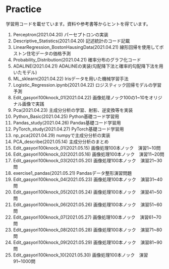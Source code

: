 # Practice
学習用コードを載せています。資料や参考書等からヒントを得ています。

1. Perceptron(2021.04.20) パーセプトロンの実装
2. Descriptive_Statistics(2021.04.20) 記述統計のコード記載
3. LinearRegression_BostonHausingData(2021.04.21) 線形回帰を使用してボストン住宅データの価格予測
4. Probability_Distribution(2021.04.21) 確率分布のグラフ化コード
5. ADALINE(2021.04.21) ADALINEの実装(勾配降下法と確率的勾配降下法を用いたモデル)
6. ML_sklearn(2021.04.22) Irisデータを用いた機械学習手法
7. Logistic_Regression.ipynb(2021.04.22) ロジスティック回帰モデルの学習予測
8. Edit_gasyori100knock_01(2021.04.22) 画像処理ノック100の1~10をオリジナル画像で実践
9. Pca(2021.04.23) 主成分分析の学習、射影、逆変換等を実装
10. Python_Basic(2021.04.25) Python基礎コード学習用
11. Pandas_study(2021.04.26) Pandas基礎コード学習用
12. PyTorch_study(2021.04.27) PyTorch基礎コード学習用
13. np_pca(2021.04.29) numpyで主成分分析の実装
14. PCA_describe(2021.05.14) 主成分分析のまとめ
15. Edit_gasyori100knock_01(2021.05.15) 画像処理100本ノック　演習1~10問
16. Edit_gasyori100knock_02(2021.05.16) 画像処理100本ノック　演習11~20問
17. Edit_gasyori100knock_03(2021.05.20) 画像処理100本ノック　演習21~30問
18. exercise1_pandas(2021.05.21) Pandasデータ整形演習問題
19. Edit_gasyori100knock_04(2021.05.23) 画像処理100本ノック　演習31~40問
20. Edit_gasyori100knock_05(2021.05.24) 画像処理100本ノック　演習41~50問
21. Edit_gasyori100knock_06(2021.05.26) 画像処理100本ノック　演習51~60問
22. Edit_gasyori100knock_07(2021.05.27) 画像処理100本ノック　演習61~70問
23. Edit_gasyori100knock_08(2021.05.28) 画像処理100本ノック　演習71~80問
24. Edit_gasyori100knock_09(2021.05.29) 画像処理100本ノック　演習81~90問
25. Edit_gasyori100knock_10(2021.05.30) 画像処理100本ノック　演習91~1000問
